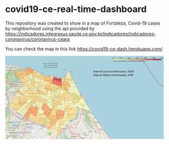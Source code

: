 # covid19-ce-real-time-dashboard
This repository was created to show in a map of Fortaleza, Covid-19 cases by neighborhood using the api provided by https://indicadores.integrasus.saude.ce.gov.br/indicadores/indicadores-coronavirus/coronavirus-ceara

You can check the map in this link https://covid19-ce-dash.herokuapp.com/

![Map example](map.jpg)

